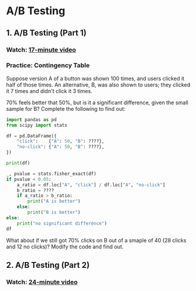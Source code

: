 # A/B Testing

## 1. A/B Testing (Part 1)

### Watch: [17-minute video](https://youtu.be/Hp2ExNB243I)

### Practice: Contingency Table

Suppose version A of a button was shown 100 times, and users clicked
it half of those times.  An alternative, B, was also shown to users;
they clicked it 7 times and didn't click it 3 times.

70% feels better that 50%, but is it a significant difference, given
the small sample for B?  Complete the following to find out:

```python
import pandas as pd
from scipy import stats

df = pd.DataFrame({
    "click":    {"A": 50, "B": ????},
    "no-click": {"A": 50, "B": ????},
})

print(df)

_, pvalue = stats.fisher_exact(df)
if pvalue < 0.05:
    a_ratio = df.loc["A", "click"] / df.loc["A", "no-click"]
    b_ratio = ????
    if a_ratio > b_ratio:
        print("A is better")
    else:
        print("B is better")
else:
    print("no significant difference")
df
```

What about if we still got 70% clicks on B out of a smaple of 40 (28
clicks and 12 no clicks)?  Modify the code and find out.

## 2. A/B Testing (Part 2)

### Watch: [24-minute video](https://youtu.be/TnJytrxUmWY)
